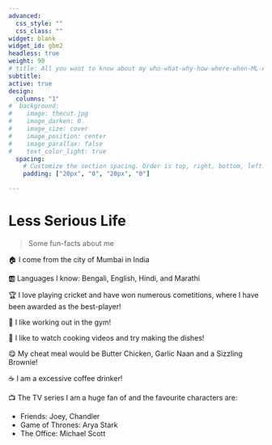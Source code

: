 ```yaml
---
advanced:
  css_style: ""
  css_class: ""
widget: blank
widget_id: gbm2
headless: true
weight: 90
# title: All you want to know about my who-what-why-how-where-when-ML-AI!
subtitle: 
active: true
design:
  columns: "1"
#  background:
#    image: thecut.jpg
#    image_darken: 0
#    image_size: cover
#    image_position: center
#    image_parallax: false
#    text_color_light: true
  spacing:
    # Customize the section spacing. Order is top, right, bottom, left.
    padding: ["20px", "0", "20px", "0"]

---
```



# Less Serious Life

> Some fun-facts about me

:house: I come from the city of Mumbai in India

:ab: Languages I know: Bengali, English, Hindi, and Marathi

:trophy: I love playing cricket and have won numerous cometitions, where I have been awarded as the best-player!

:running: I like working out in the gym!

:fork_and_knife: I like to watch cooking videos and try making the dishes!

:yum: My cheat meal would be Butter Chicken, Garlic Naan and a Sizzling Brownie!

:coffee: I am a excessive coffee drinker!

:tv: The TV series I am a huge fan of and the favourite characters are:
* Friends: Joey, Chandler
* Game of Thrones: Arya Stark
* The Office: Michael Scott
